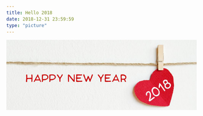 ```yaml
---
title: Hello 2018
date: 2018-12-31 23:59:59
type: "picture"
---
```


![](/images/myblog/happy-2018.png)
